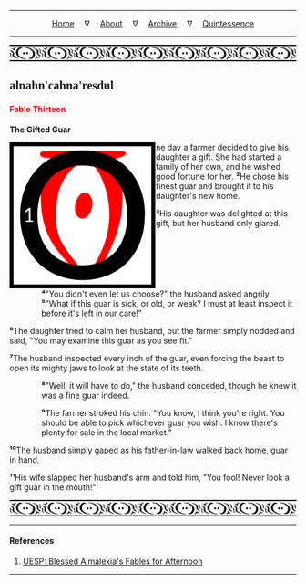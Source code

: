 
---

<!--- Local CSS Font Loading -->

<style>
@font-face {
    font-family: HayghinDaedric;
    src: url('../../../../../assets/fonts/ttf/HayghinDaedric.ttf') format('truetype');
    font-weight: medium;
    font-style: normal;
}
</style>

<!--- Jekyll Page Links -->

<center>
<a href="../../../../../index.html">Home</a>
&emsp;&nabla;&emsp;
<a href="../../../../archive/about.html">About</a>
&emsp;&nabla;&emsp;
<a href="../../../../archive/index.html">Archive</a>
&emsp;&nabla;&emsp;
<a href="../../../index.html">Quintessence</a>
</center>

<!--- Markdown Body Below: -->

---

<img align="center" alt="Bordering" src="../../../../../assets/images/symbols/velothi_pattern_long_by_lukkar.svg">

## <span style="font-family:HayghinDaedric">alnahn'cahna'resdul</Span>

#### <span style="color:red">Fable Thirteen</Span>

__The Gifted Guar__

<img align="left" alt="O" src="../../../project/resources/initials/svg/letters/letter_o.svg">ne day a farmer decided to give his daughter a gift. She had started a family of her own, and he wished good fortune for her.
<b>&sup2;</b>He chose his finest guar and brought it to his daughter's new home.

<b>&sup3;</b>His daughter was delighted at this gift, but her husband only glared.

<span style="display:inline-block;padding-left:4em"><b>&#8308;</b>"You didn't even let us choose?" the husband asked angrily.
<b>&#8309;</b>"What if this guar is sick, or old, or weak? I must at least inspect it before it's left in our care!"</span>

<b>&#8310;</b>The daughter tried to calm her husband, but the farmer simply nodded and said, "You may examine this guar as you see fit."

<b>&#8311;</b>The husband inspected every inch of the guar, even forcing the beast to open its mighty jaws to look at the state of its teeth.

<span style="display:inline-block;padding-left:4em"><b>&#8312;</b>"Well, it will have to do," the husband conceded, though he knew it was a fine guar indeed.</span>

<span style="display:inline-block;padding-left:4em"><b>&#8313;</b>The farmer stroked his chin. "You know, I think you're right. You should be able to pick whichever guar you wish. I know there's plenty for sale in the local market."</span>

<b>&sup1;&#8304;</b>The husband simply gaped as his father-in-law walked back home, guar in hand.

<b>&sup1;&sup1;</b>His wife slapped her husband's arm and told him, "You fool! Never look a gift guar in the mouth!"

<img align="center" alt="Bordering" src="../../../../../assets/images/symbols/velothi_pattern_long_by_lukkar.svg">

---

#### References

1. [UESP: Blessed Almalexia's Fables for Afternoon][1]

[1]: https://en.uesp.net/wiki/Online:Blessed_Almalexia%27s_Fables_for_Afternoon

---
